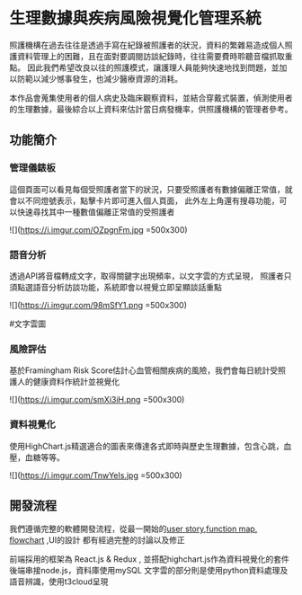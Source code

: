
# 生理數據與疾病風險視覺化管理系統


照護機構在過去往往是透過手寫在紀錄被照護者的狀況，資料的繁雜易造成個人照護資料管理上的困難，且在面對要調閱訪談紀錄時，往往需要費時聆聽音檔抓取重點。
因此我們希望改良以往的照護模式，讓護理人員能夠快速地找到問題，並加以防範以減少憾事發生，也減少醫療資源的消耗。

本作品會蒐集使用者的個人病史及臨床觀察資料，並結合穿戴式裝置，偵測使用者的生理數據，最後綜合以上資料來估計當日病發機率，供照護機構的管理者參考。

## 功能簡介

### 管理儀錶板

這個頁面可以看見每個受照護者當下的狀況，只要受照護者有數據偏離正常值，就會以不同燈號表示，點擊卡片即可進入個人頁面，
此外左上角還有搜尋功能，可以快速尋找其中一種數值偏離正常值的受照護者

![](https://i.imgur.com/OZpgnFm.jpg =500x300)


### 語音分析
透過API將音檔轉成文字，取得關鍵字出現頻率，以文字雲的方式呈現，
照護者只須點選語音分析訪談功能，系統即會以視覺立即呈顯談話重點

![](https://i.imgur.com/98mSfY1.png =500x300)

  #文字雲圖

### 風險評估

基於Framingham Risk Score估計心血管相關疾病的風險，我們會每日統計受照護人的健康資料作統計並視覺化

![](https://i.imgur.com/smXi3iH.png =500x300)

### 資料視覺化

使用HighChart.js精選適合的圖表來傳達各式即時與歷史生理數據，包含心跳，血壓，血糖等等。

![](https://i.imgur.com/TnwYeIs.jpg =500x300)

## 開發流程

我們遵循完整的軟體開發流程，從最一開始的[user story](https://drive.google.com/file/d/1z7V2q-Y4YtiDV1KeeHV1wEInJGR_NIXG/view?usp=sharing),[function map, flowchart](https://drive.google.com/file/d/1s54lWls3S8VSwLZEZzNNAoL53RSv7FxL/view?usp=sharing) ,UI的設計 都有經過完整的討論以及修正

前端採用的框架為 React.js & Redux , 並搭配highchart.js作為資料視覺化的套件
後端串接node.js，資料庫使用mySQL
文字雲的部分則是使用python資料處理及語音辨識，使用t3cloud呈現

